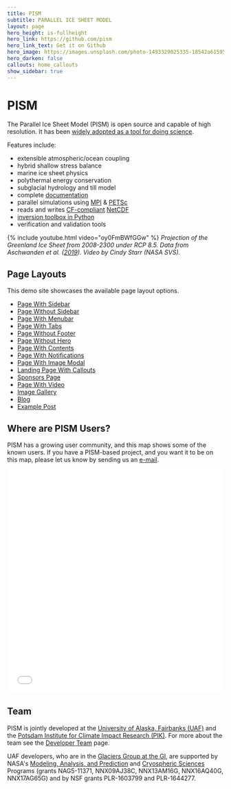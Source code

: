 ```yaml
---
title: PISM
subtitle: PARALLEL ICE SHEET MODEL
layout: page
hero_height: is-fullheight
hero_link: https://github.com/pism
hero_link_text: Get it on Github
hero_image: https://images.unsplash.com/photo-1493329025335-18542a61595f?ixid=MnwxMjA3fDB8MHxwaG90by1wYWdlfHx8fGVufDB8fHx8&ixlib=rb-1.2.1&auto=format&fit=crop&w=1934&q=80
hero_darken: false
callouts: home_callouts
show_sidebar: true
---
```


# PISM

The Parallel Ice Sheet Model (PISM) is open source and capable of high resolution. It has been [widely adopted as a tool for doing
science](publications).

Features include:

 * extensible atmospheric/ocean coupling
 * hybrid shallow stress balance
 * marine ice sheet physics
 * polythermal energy conservation
 * subglacial hydrology and till model
 * complete [documentation](overview)
 * parallel simulations using [MPI](https://en.wikipedia.org/wiki/Message_Passing_Interface) & [PETSc](http://www.mcs.anl.gov/petsc/)
 * reads and writes [CF-compliant](http://cfconventions.org/) [NetCDF](http://www.unidata.ucar.edu/software/netcdf/)
 * [inversion toolbox in Python](http://www.pism-docs.org/doxy/inverse/html/index.html)
 * verification and validation tools

{% include youtube.html video="oy0FmBWfGGw" %}
*Projection of the Greenland Ice Sheet from 2008-2300 under RCP 8.5. Data from Aschwanden et al. ([2019](https://doi.org/10.1126/sciadv.aav9396)). Video by Cindy Starr (NASA SVS).*

## Page Layouts

This demo site showcases the available page layout options.

* [Page With Sidebar](page-1/)
* [Page Without Sidebar](page-2/)
* [Page With Menubar](page-3/)
* [Page With Tabs](page-4/)
* [Page Without Footer](page-5/)
* [Page Without Hero](page-without-hero/)
* [Page With Contents](page-with-contents/)
* [Page With Notifications](page-with-notification/)
* [Page With Image Modal](page-with-image-modal/)
* [Landing Page With Callouts](landing/)
* [Sponsors Page](sponsors/)
* [Page With Video](page-with-video/)
* [Image Gallery](gallery/)
* [Blog](blog/)
* [Example Post](2020/05/08/creating-a-docs-site-with-bulma-clean-theme/)

## Where are PISM Users?

PISM has a growing user community, and this map shows some of the known users. If you have a PISM-based project, and you want it to be on this map, please let us know by sending us an <a href="mailto:{{ site.author.email }}">e-mail</a>.

<iframe src="usermap/map.html" height="520px" width="100%" style="border: none;"></iframe>

## Team

PISM is jointly developed at the [University of Alaska, Fairbanks (UAF)](http://www.uaf.edu/) and the [Potsdam Institute for Climate Impact Research (PIK)](http://www.pik-potsdam.de/). For more about the team see the [Developer Team](team) page.

UAF developers, who are in the [Glaciers Group at the GI](https://glaciers.gi.alaska.edu), are supported by NASA's [Modeling, Analysis, and Prediction](http://map.nasa.gov/) and [Cryospheric Sciences](http://ice.nasa.gov/) Programs (grants NAG5-11371, NNX09AJ38C, NNX13AM16G, NNX16AQ40G, NNX17AG65G) and by NSF grants PLR-1603799 and PLR-1644277.